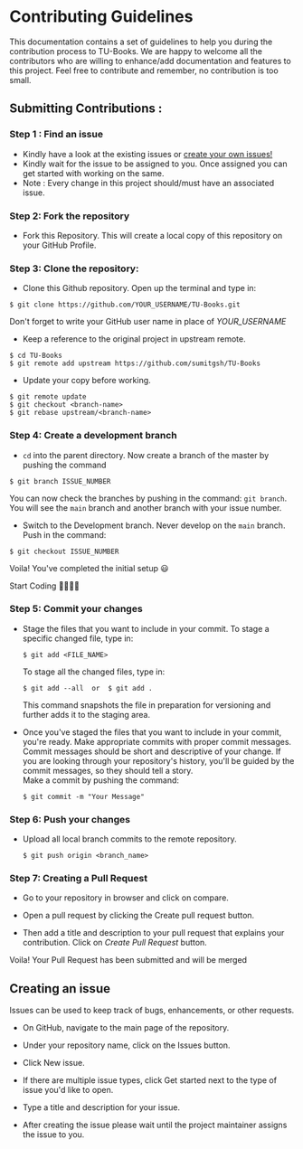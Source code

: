 # Contributing Guidelines

This documentation contains a set of guidelines to help you during the contribution process to TU-Books. We are happy to welcome all the contributors who are willing to enhance/add documentation and features to this project. Feel free to contribute and remember, no contribution is too small.

## Submitting Contributions :

### Step 1 : Find an issue

- Kindly have a look at the existing issues or [create your own issues!](#creating-an-issue)
- Kindly wait for the issue to be assigned to you. Once assigned you can get started with working on the same.
- Note : Every change in this project should/must have an associated issue.

### Step 2: Fork the repository

- Fork this Repository. This will create a local copy of this repository on your GitHub Profile.

### Step 3: Clone the repository:

- Clone this Github repository. Open up the terminal and type in:

```git
$ git clone https://github.com/YOUR_USERNAME/TU-Books.git
```

Don't forget to write your GitHub user name in place of _YOUR_USERNAME_

- Keep a reference to the original project in upstream remote.

```git
$ cd TU-Books
$ git remote add upstream https://github.com/sumitgsh/TU-Books
```

- Update your copy before working.

```git
$ git remote update
$ git checkout <branch-name>
$ git rebase upstream/<branch-name>
```

### Step 4: Create a development branch

- `cd` into the parent directory. Now create a branch of the master by pushing the command

```git
$ git branch ISSUE_NUMBER
```

You can now check the branches by pushing in the command: `git branch`. You will see the `main` branch and another branch with your issue number.

- Switch to the Development branch. Never develop on the `main` branch. Push in the command:

```git
$ git checkout ISSUE_NUMBER
```

Voila! You've completed the initial setup :smiley:

Start Coding 👩‍💻👨‍💻

### Step 5: Commit your changes

- Stage the files that you want to include in your commit. To stage a specific changed file, type in:

  ```git
  $ git add <FILE_NAME>
  ```

  To stage all the changed files, type in:

  ```git
  $ git add --all  or  $ git add .
  ```

  This command snapshots the file in preparation for versioning and further adds it to the staging area.

- Once you've staged the files that you want to include in your commit, you're ready. Make appropriate commits with proper commit messages. Commit messages should be short and descriptive of your change. If you are looking through your repository's history, you'll be guided by the commit messages, so they should tell a story.  
   Make a commit by pushing the command:
  
  ```git
  $ git commit -m "Your Message"
  ```

### Step 6: Push your changes

- Upload all local branch commits to the remote repository.
  
  ```git
  $ git push origin <branch_name>
  ```

### Step 7: Creating a Pull Request

- Go to your repository in browser and click on compare.

- Open a pull request by clicking the Create pull request button.

- Then add a title and description to your pull request that explains your contribution. Click on _Create Pull Request_ button.

Voila! Your Pull Request has been submitted and will be merged

## Creating an issue

Issues can be used to keep track of bugs, enhancements, or other requests.

- On GitHub, navigate to the main page of the repository.
- Under your repository name, click on the Issues button.

- Click New issue.

- If there are multiple issue types, click Get started next to the type of issue you'd like to open.

- Type a title and description for your issue.
- After creating the issue please wait until the project maintainer assigns the issue to you.
